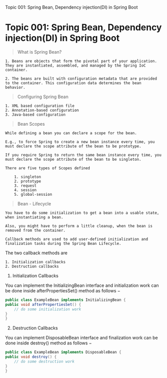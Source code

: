 Topic 001: Spring Bean, Dependency injection(DI) in Spring Boot

# Topic 001: Spring Bean, Dependency injection(DI) in Spring Boot

> What is Spring Bean?

    1. Beans are objects that form the pivotal part of your application. They are instantiated, assembled, and managed by the Spring IoC container.

    2. The beans are built with configuration metadata that are provided to the container. This configuration data determines the bean behavior.

> Configuring Spring Bean

    1. XML based configuration file
    2. Annotation-based configuration
    3. Java-based configuration

> Bean Scopes

    While defining a bean you can declare a scope for the bean.

    E.g., to force Spring to create a new bean instance every time, you must declare the scope attribute of the bean to be prototype.

    If you require Spring to return the same bean instance every time, you must declare the scope attribute of the bean to be singleton.

    There are five types of Scopes defined

        1. singleton
        2. prototype
        3. request
        4. session
        5. global-session

> Bean - Lifecycle

    You have to do some initialization to get a bean into a usable state, when instantiating a bean.

    Also, you might have to perform a little cleanup, when the bean is removed from the container.

    Callback methods are used to add user-defined initialization and finalization tasks during the Spring Bean Lifecycle.

The two callback methods are

    1. Initialization callbacks
    2. Destruction callbacks

1. Initialization Callbacks

You can implement the InitializingBean interface and initialization work can be done inside afterPropertiesSet() method as follows −

```java
public class ExampleBean implements InitializingBean {
public void afterPropertiesSet() {
    // do some initialization work
}
}
```

2. Destruction Callbacks

You can implement DisposableBean interface and finalization work can be done inside destroy() method as follows −

```java
public class ExampleBean implements DisposableBean {
public void destroy() {
    // do some destruction work
}
}
```
